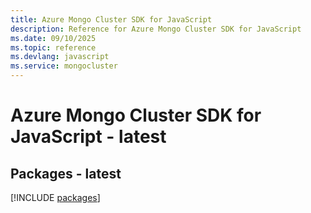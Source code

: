 ```yaml
---
title: Azure Mongo Cluster SDK for JavaScript
description: Reference for Azure Mongo Cluster SDK for JavaScript
ms.date: 09/10/2025
ms.topic: reference
ms.devlang: javascript
ms.service: mongocluster
---
```

# Azure Mongo Cluster SDK for JavaScript - latest
## Packages - latest
[!INCLUDE [packages](mongo-cluster-index.md)]